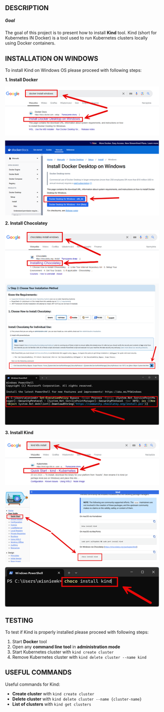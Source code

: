 DESCRIPTION
-----------

##### Goal
The goal of this project is to present how to install **Kind** tool. Kind (short for Kubernetes IN Docker) is a tool used to run Kubernetes clusters locally using Docker containers.


INSTALLATION ON WINDOWS
-----------------------

To install Kind on Windows OS please proceed with following steps:

**1. Install Docker**

![My Image](readme-images/image-01.png)

![My Image](readme-images/image-02.png)

**2. Install Chocolatey**

![My Image](readme-images/image-03.png)

![My Image](readme-images/image-04.png)

![My Image](readme-images/image-05.png)

**3. Install Kind**

![My Image](readme-images/image-06.png)

![My Image](readme-images/image-07.png)

![My Image](readme-images/image-08.png)


TESTING
-------

To test if Kind is properly installed please proceed with following steps:
1. Start **Docker** tool
1. Open any **command line tool** in **administration mode**
1. Start Kubernetes cluster with `kind create cluster`
1. Remove Kubernetes cluster with `kind delete cluster --name kind`


USEFUL COMMANDS
---------------

Useful commands for Kind:
* **Create cluster** with `kind create cluster`
* **Delete cluster** with `kind delete cluster --name {cluster-name}`
* **List of clusters** with `kind get clusters`